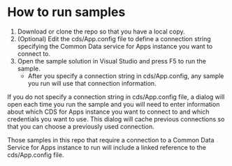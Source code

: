 # How to run samples

1. Download or clone the repo so that you have a local copy.
1. (Optional) Edit the cds/App.config file to define a connection string specifying the Common Data service for Apps instance you want to connect to.
1. Open the sample solution in Visual Studio and press F5 to run the sample.
    - After you specify a connection string in cds/App.config, any sample you run will use that connection information.

If you do not specify a connection string in cds/App.config file, a dialog will open each time you run the sample and you will need to enter information about which CDS for Apps instance you want to connect to and which credentials you want to use. This dialog will cache previous connections so that you can choose a previously used connection.

Those samples in this repo that require a connection to a Common Data Service for Apps instance to run will include a linked reference to the cds/App.config file.
